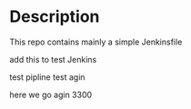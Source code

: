 # Description

This repo contains mainly a simple Jenkinsfile

add this to test Jenkins

test pipline
 test agin

here we go agin
3300
